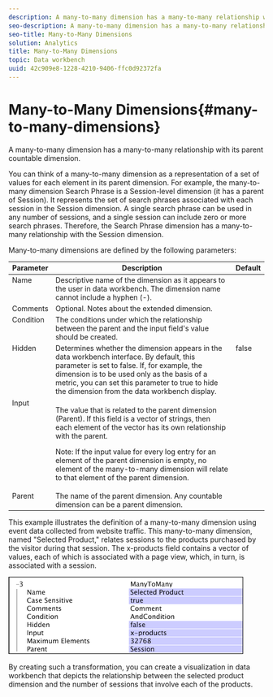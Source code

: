 ```yaml
---
description: A many-to-many dimension has a many-to-many relationship with its parent countable dimension.
seo-description: A many-to-many dimension has a many-to-many relationship with its parent countable dimension.
seo-title: Many-to-Many Dimensions
solution: Analytics
title: Many-to-Many Dimensions
topic: Data workbench
uuid: 42c909e8-1228-4210-9406-ffc0d92372fa
---
```


# Many-to-Many Dimensions{#many-to-many-dimensions}

A many-to-many dimension has a many-to-many relationship with its parent countable dimension.

You can think of a many-to-many dimension as a representation of a set of values for each element in its parent dimension. For example, the many-to-many dimension Search Phrase is a Session-level dimension (it has a parent of Session). It represents the set of search phrases associated with each session in the Session dimension. A single search phrase can be used in any number of sessions, and a single session can include zero or more search phrases. Therefore, the Search Phrase dimension has a many-to-many relationship with the Session dimension.

Many-to-many dimensions are defined by the following parameters:

<table id="table_A6D495008DFF4DD28A3ECD718D775E54"> 
 <thead> 
  <tr valign="top"> 
   <th colname="col1" class="entry"> Parameter </th> 
   <th colname="col2" class="entry"> Description </th> 
   <th colname="col3" class="entry"> Default </th> 
  </tr> 
 </thead>
 <tbody> 
  <tr valign="top"> 
   <td colname="col1"> Name </td> 
   <td colname="col2"> Descriptive name of the dimension as it appears to the user in data workbench. The dimension name cannot include a hyphen (-). </td> 
   <td colname="col3"> </td> 
  </tr> 
  <tr valign="top"> 
   <td colname="col1"> Comments </td> 
   <td colname="col2"> Optional. Notes about the extended dimension. </td> 
   <td colname="col3"> </td> 
  </tr> 
  <tr valign="top"> 
   <td colname="col1"> Condition </td> 
   <td colname="col2"> The conditions under which the relationship between the parent and the input field's value should be created. </td> 
   <td colname="col3"> </td> 
  </tr> 
  <tr valign="top"> 
   <td colname="col1"> Hidden </td> 
   <td colname="col2"> Determines whether the dimension appears in the data workbench interface. By default, this parameter is set to false. If, for example, the dimension is to be used only as the basis of a metric, you can set this parameter to true to hide the dimension from the data workbench display. </td> 
   <td colname="col3"> false </td> 
  </tr> 
  <tr valign="top"> 
   <td colname="col1"> Input </td> 
   <td colname="col2"> <p>The value that is related to the parent dimension (Parent). If this field is a vector of strings, then each element of the vector has its own relationship with the parent. </p> <p> <p>Note:  If the input value for every log entry for an element of the parent dimension is empty, no element of the many-to-many dimension will relate to that element of the parent dimension. </p> </p> </td> 
   <td colname="col3"> </td> 
  </tr> 
  <tr valign="top"> 
   <td colname="col1"> Parent </td> 
   <td colname="col2"> The name of the parent dimension. Any countable dimension can be a parent dimension. </td> 
   <td colname="col3"> </td> 
  </tr> 
 </tbody> 
</table>

This example illustrates the definition of a many-to-many dimension using event data collected from website traffic. This many-to-many dimension, named "Selected Product," relates sessions to the products purchased by the visitor during that session. The x-products field contains a vector of values, each of which is associated with a page view, which, in turn, is associated with a session.

![](assets/cfg_Transformation_Dim_ManytoMany.png)

By creating such a transformation, you can create a visualization in data workbench that depicts the relationship between the selected product dimension and the number of sessions that involve each of the products. 
